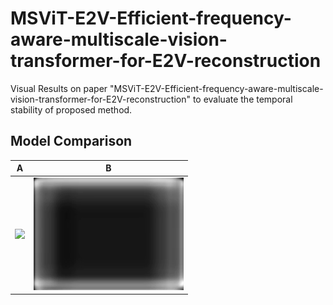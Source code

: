 # MSViT-E2V-Efficient-frequency-aware-multiscale-vision-transformer-for-E2V-reconstruction
Visual Results on paper "MSViT-E2V-Efficient-frequency-aware-multiscale-vision-transformer-for-E2V-reconstruction" to evaluate the temporal stability of proposed method.
## Model Comparison


A|B
--|--
![](videos/ET-Net.gif)|![](videos/E2VID.gif)
